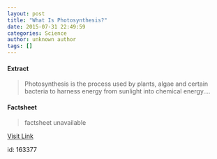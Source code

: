 ```yaml
---
layout: post
title: "What Is Photosynthesis?"
date: 2015-07-31 22:49:59
categories: Science
author: unknown author
tags: []
---
```



#### Extract
>Photosynthesis is the process used by plants, algae and certain bacteria to harness energy from sunlight into chemical energy....

#### Factsheet
>factsheet unavailable

[Visit Link](http://www.livescience.com/51720-photosynthesis.html)

id:  163377


